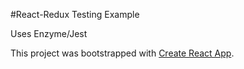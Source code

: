 #React-Redux Testing Example

Uses Enzyme/Jest

This project was bootstrapped with [Create React App](https://github.com/facebookincubator/create-react-app).
